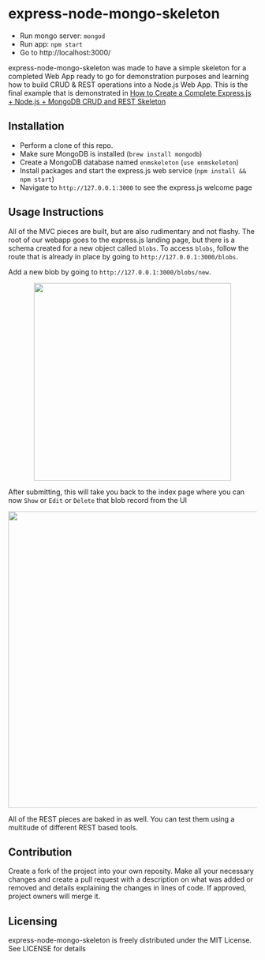 express-node-mongo-skeleton
======================

- Run mongo server: `mongod`
- Run app: `npm start`
- Go to http://localhost:3000/

express-node-mongo-skeleton was made to have a simple skeleton for a completed Web App ready to go for demonstration purposes and learning how to build CRUD & REST operations into a Node.js Web App. This is the final example that is demonstrated in [How to Create a Complete Express.js + Node.js + MongoDB CRUD and REST Skeleton](https://www.airpair.com/javascript/complete-expressjs-nodejs-mongodb-crud-skeleton)

## Installation
- Perform a clone of this repo. 
- Make sure MongoDB is installed (`brew install mongodb`)
- Create a MongoDB database named `enmskeleton` (`use enmskeleton`)
- Install packages and start the express.js web service (`npm install && npm start`)
- Navigate to `http://127.0.0.1:3000` to see the express.js welcome page

## Usage Instructions
All of the MVC pieces are built, but are also rudimentary and not flashy. The root of our webapp goes to the express.js landing page, but there is a schema created for a new object called `blobs`. To access `blobs`, follow the route that is already in place by going to `http://127.0.0.1:3000/blobs`.

Add a new blob by going to `http://127.0.0.1:3000/blobs/new`. 
<center><img src="https://s3.amazonaws.com/kennyonetime/blob_new.png" width="400"></center>

After submitting, this will take you back to the index page where you can now `Show` or `Edit` or `Delete` that blob record from the UI
<center><img src="https://s3.amazonaws.com/kennyonetime/blob_all.png" width="600"></center>

All of the REST pieces are baked in as well. You can test them using a multitude of different REST based tools.

## Contribution
Create a fork of the project into your own reposity. Make all your necessary changes and create a pull request with a description on what was added or removed and details explaining the changes in lines of code. If approved, project owners will merge it.

Licensing
---------
express-node-mongo-skeleton is freely distributed under the MIT License. See LICENSE for details